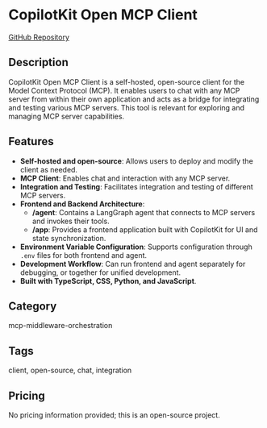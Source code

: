 # CopilotKit Open MCP Client

[GitHub Repository](https://github.com/CopilotKit/open-mcp-client)

## Description
CopilotKit Open MCP Client is a self-hosted, open-source client for the Model Context Protocol (MCP). It enables users to chat with any MCP server from within their own application and acts as a bridge for integrating and testing various MCP servers. This tool is relevant for exploring and managing MCP server capabilities.

## Features
- **Self-hosted and open-source**: Allows users to deploy and modify the client as needed.
- **MCP Client**: Enables chat and interaction with any MCP server.
- **Integration and Testing**: Facilitates integration and testing of different MCP servers.
- **Frontend and Backend Architecture**:
  - **/agent**: Contains a LangGraph agent that connects to MCP servers and invokes their tools.
  - **/app**: Provides a frontend application built with CopilotKit for UI and state synchronization.
- **Environment Variable Configuration**: Supports configuration through `.env` files for both frontend and agent.
- **Development Workflow**: Can run frontend and agent separately for debugging, or together for unified development.
- **Built with TypeScript, CSS, Python, and JavaScript**.

## Category
mcp-middleware-orchestration

## Tags
client, open-source, chat, integration

## Pricing
No pricing information provided; this is an open-source project.